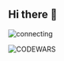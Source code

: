 ## Hi there 👋

![connecting](https://media0.giphy.com/media/v1.Y2lkPTc5MGI3NjExa2ZxdmRkeDQxOHRlMzAza2Y0eXMyamtmZDZrMG5ncjNscm83czBoNyZlcD12MV9pbnRlcm5hbF9naWZfYnlfaWQmY3Q9Zw/4TrKGDZrcugHAt2VBc/giphy.gif)
<!--
**malvinajk/malvinajk** is a ✨ _special_ ✨ repository because its `README.md` (this file) appears on your GitHub profile.

Here are some ideas to get you started:

- 🔭 I’m currently working on ... API projects
- 🌱 I’m currently learning ... 100devs 

- 💬 Ask me about ...
- 📫 How to reach me: ...
- 😄 Pronouns: ...
- ⚡ Fun fact: ...
-->

![CODEWARS](https://www.codewars.com/users/neomaltric/badges/large?theme=light)

